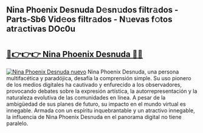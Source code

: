 ## Nina Phoenix Desnuda D𝚎sn𝚞dos filtr𝚊dos - Parts-Sb6 Vid𝚎os filtr𝚊dos - N𝚞evas f𝚘tos atr𝚊ctivas DOc0u

# <h2><a href="http://mb9g7z3.tromn.icu/?c=Nina+Phoenix+Desnuda">🔗👉👉👉 Nina Phoenix Desnuda 🔗🔗</a></h2>

[![Nina Phoenix Desnuda nuevo](https://i.imgur.com/pEAQMta.gif)](http://mb9g7z3.tromn.icu/?c=Nina+Phoenix+Desnuda)
Nina Phoenix Desnuda, una persona multifacética y paradójica, desafía la comprensión simple. Su uso pionero de los medios digitales ha cautivado y enfurecido a los observadores, provocando debates sobre la expresión artística, la autorrepresentación y la naturaleza evolutiva de las comunidades en línea. A pesar de la ambigüedad de sus planes de futuro, su impacto en el mundo virtual es innegable. Armada con un espíritu inquebrantable y un atractivo innegable, la influencia de Nina Phoenix Desnuda en el panorama digital no tiene paralelo.
